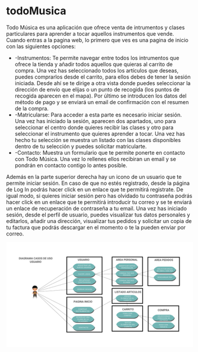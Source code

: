 # todoMusica

<p>Todo Música es una aplicación que ofrece venta de intrumentos y clases particulares para aprender
a tocar aquellos instrumentos que vende.
Cuando entras a la pagina web, lo primero que ves es una pagina de inicio con las siguientes opciones:
    <ul>
        <li>-Instrumentos: Te permite navegar entre todos los intrumentos que ofrece la tienda y añadir todos aquellos
        que quieras al carrito de compra. Una vez has seleccionado todos los artículos que deseas, puedes
        comprarlos desde el carrito, para ellos debes de tener la sesión iniciada. Desde ahí se te dirige a otra vista donde puedes seleccionar la
        dirección de envío que elijas o un punto de recogida (los puntos de recogida aparecen en el mapa). 
        Por último se introducen los datos del método de pago y se enviará un email de confirmación con el resumen de la compra.</li>
        <li>-Matricularse: Para acceder a esta parte es necesario iniciar sesión. Una vez has iniciado la sesión,
        aparecen dos apartados, uno para seleccionar el centro donde quieres recibir las clases y otro para
        seleccionar el instrumento que quieres aprender a tocar. Una vez has hecho tu selección se muestra un
        listado con las clases disponibles dentro de tu selección y puedes solicitar matricularte.</li>
        <li>-Contacto: Muestra un formulario que te permite ponerte en contacto con Todo Música. Una vez lo rellenes ellos recibiran un email y se pondrán en contacto contigo lo antes posible.</li>
    </ul>
    
    

Además en la parte superior derecha hay un icono de un usuario que te permite iniciar sesión. En caso de que no estés registrado, desde la página de Log In podrás hacer click en un enlace que te permitirá registrate. De igual modo, si quieres iniciar sesión pero has olvidado tu contraseña podrás hacer click en un enlace que te permitirá 
introducir tu correo y se te enviará un enlace de recuperación de contraseña a tu email.
Una vez has iniciado sesión, desde el perfil de usuario, puedes visualizar tus datos personales y editarlos, añadir una dirección, visualizar tus pedidos y solicitar un copia de tu factura que podrás descargar en el momento o te la pueden enviar por correo.
</p>

<img src="./docs/Img_doc/Caso de uso User.png">